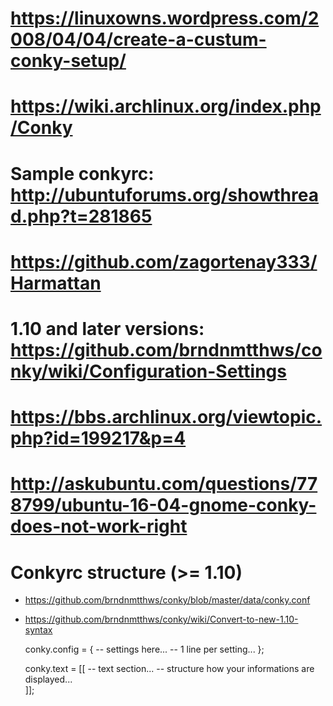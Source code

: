 # https://linuxowns.wordpress.com/2008/04/04/create-a-custum-conky-setup/
# https://wiki.archlinux.org/index.php/Conky
# Sample conkyrc: http://ubuntuforums.org/showthread.php?t=281865

# https://github.com/zagortenay333/Harmattan

# 1.10 and later versions: https://github.com/brndnmtthws/conky/wiki/Configuration-Settings
# 
# https://bbs.archlinux.org/viewtopic.php?id=199217&p=4
# http://askubuntu.com/questions/778799/ubuntu-16-04-gnome-conky-does-not-work-right

# Conkyrc structure (>= 1.10)

* https://github.com/brndnmtthws/conky/blob/master/data/conky.conf
* https://github.com/brndnmtthws/conky/wiki/Convert-to-new-1.10-syntax


    conky.config = { 
                      -- settings here...
                      -- 1 line per setting...
                   };
    
    conky.text = [[
                    -- text section...
                    -- structure how your informations are displayed...  
                ]];               